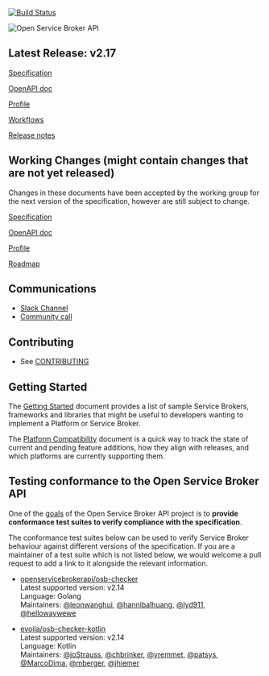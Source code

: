 [![Build Status](https://travis-ci.org/openservicebrokerapi/servicebroker.svg?branch=master)](https://travis-ci.org/openservicebrokerapi/servicebroker "Travis")

![Open Service Broker API](https://github.com/openservicebrokerapi/servicebroker/blob/master/logo.png?raw=true)

## Latest Release: v2.17
[Specification](https://github.com/openservicebrokerapi/servicebroker/blob/v2.17/spec.md)

[OpenAPI doc](http://petstore.swagger.io/?url=https://raw.githubusercontent.com/openservicebrokerapi/servicebroker/v2.17/openapi.yaml)

[Profile](https://github.com/openservicebrokerapi/servicebroker/blob/v2.17/profile.md)

[Workflows](diagram.md)

[Release notes](https://github.com/openservicebrokerapi/servicebroker/blob/v2.17/release-notes.md)

## Working Changes (might contain changes that are not yet released)
Changes in these documents have been accepted by the working group for the next
version of the specification, however are still subject to change.

[Specification](https://github.com/openservicebrokerapi/servicebroker/blob/master/spec.md)

[OpenAPI doc](http://petstore.swagger.io/?url=https://raw.githubusercontent.com/openservicebrokerapi/servicebroker/master/openapi.yaml)

[Profile](https://github.com/openservicebrokerapi/servicebroker/blob/master/profile.md)

[Roadmap](https://github.com/orgs/cloudfoundry/projects/30/views/7)


## Communications

- [Slack Channel](https://cloudfoundry.slack.com/archives/C02TXDMPSUS)
- [Community call](https://github.com/cloudfoundry/community/blob/main/toc/working-groups/WORKING-GROUPS.md#service-management)

## Contributing

- See [CONTRIBUTING](CONTRIBUTING.md)

## Getting Started

The [Getting Started](gettingStarted.md) document provides a list of sample
Service Brokers, frameworks and libraries that might be useful to developers
wanting to implement a Platform or Service Broker.

The [Platform Compatibility](compatibility.md) document is a quick way to track
the state of current and pending feature additions, how they align with
releases, and which platforms are currently supporting them.

## Testing conformance to the Open Service Broker API

One of the [goals](https://www.openservicebrokerapi.org/#goals) of the Open
Service Broker API project is to **provide conformance test suites to verify
compliance with the specification**.

The conformance test suites below can be used to verify Service Broker behaviour
against different versions of the specification. If you are a maintainer of a
test suite which is not listed below, we would welcome a pull request to add a
link to it alongside the relevant information.

* [openservicebrokerapi/osb-checker](https://github.com/openservicebrokerapi/osb-checker) \
  Latest supported version: v2.14 \
  Language: Golang \
  Maintainers:
  [@leonwanghui](https://github.com/leonwanghui),
  [@hannibalhuang](https://github.com/hannibalhuang),
  [@lyd911](https://github.com/lyd911),
  [@hellowaywewe](https://github.com/hellowaywewe)

* [evoila/osb-checker-kotlin](https://github.com/evoila/osb-checker-kotlin) \
  Latest supported version: v2.14 \
  Language: Kotlin \
  Maintainers:
  [@joStrauss](https://github.com/joStrauss),
  [@chbrinker](https://github.com/chbrinker),
  [@yremmet](https://github.com/yremmet),
  [@patsys](https://github.com/patsys),
  [@MarcoDima](https://github.com/MarcoDima),
  [@mberger](https://github.com/mberger),
  [@jhiemer](https://github.com/jhiemer)
